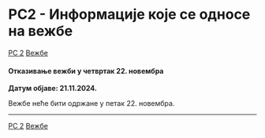 # РС2 - Информације које се односе на вежбе

[РС 2](../../README.md) [Вежбе](../README.md)

#### Отказивање вежби у четвртак 22. новембра

**Датум објаве: 21.11.2024.**

Вежбе неће бити одржане у петак 22. новембра.

<!--- 


#### Анкета за пријаву

**Датум објаве: 22.12.2023.**
Окачена је анкета за пријаву семинарског рада.  [Линк](../../seminarski-radovi/info/README.md)

---

#### Отказивање вежби у четвртак 29. децембра

**Датум објаве: 27.12.2022.**

Вежбе неће бити одржане у четвртак 29. децембра.

---

#### Отказивање вежби у четвртак 10. новембра

**Датум објаве: 08.11.2022.**

Вежбе неће бити одржане у четвртак 10. новембра.

---

#### Анкета о промени термина вежби

**Датум објаве: 22.10.2022.**

На захтев студената, постављена је анкета о промени термина вежби. Резултати ће бити објављени пре среде 25. октобра како би студенти имали довољно времена за организацију. Форма се може наћи на [линку](https://forms.gle/bRcyiEBmBSY1oHQSA).

**На основу резултата анкете, нови термин вежби ће бити четвртком од 18 часова у Јагићевој (учионица 3). Резултати анкете:**
![anketa_rez](slike/promena_termina_vezbi_anketa_rezultati.png)


---

#### Информације о првом часу вежби у 2022/23. години

**Датум објаве: 8.10.2022.**

Први час вежби за мастер студенте биће у понедељак, 17. октобра 2021. године. Часови ће се одржавати уживо према званичном распореду часова.
 -->
---

[РС 2](../../README.md) [Вежбе](../README.md)